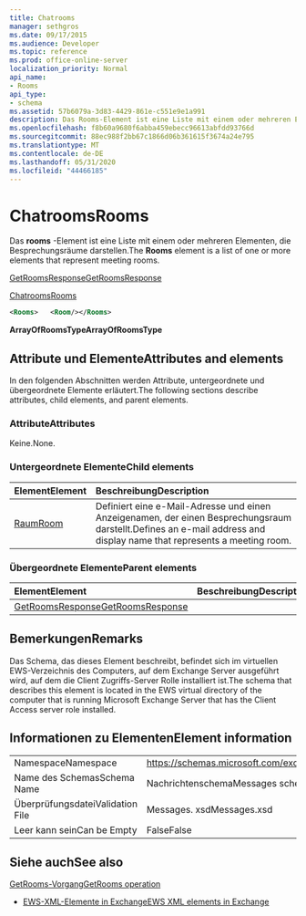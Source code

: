 ```yaml
---
title: Chatrooms
manager: sethgros
ms.date: 09/17/2015
ms.audience: Developer
ms.topic: reference
ms.prod: office-online-server
localization_priority: Normal
api_name:
- Rooms
api_type:
- schema
ms.assetid: 57b6079a-3d83-4429-861e-c551e9e1a991
description: Das Rooms-Element ist eine Liste mit einem oder mehreren Elementen, die Besprechungsräume darstellen.
ms.openlocfilehash: f8b60a9680f6abba459ebecc96613abfdd93766d
ms.sourcegitcommit: 88ec988f2bb67c1866d06b361615f3674a24e795
ms.translationtype: MT
ms.contentlocale: de-DE
ms.lasthandoff: 05/31/2020
ms.locfileid: "44466185"
---
```

# <a name="rooms"></a><span data-ttu-id="50ac1-103">Chatrooms</span><span class="sxs-lookup"><span data-stu-id="50ac1-103">Rooms</span></span>

<span data-ttu-id="50ac1-104">Das **rooms** -Element ist eine Liste mit einem oder mehreren Elementen, die Besprechungsräume darstellen.</span><span class="sxs-lookup"><span data-stu-id="50ac1-104">The **Rooms** element is a list of one or more elements that represent meeting rooms.</span></span> 
  
[<span data-ttu-id="50ac1-105">GetRoomsResponse</span><span class="sxs-lookup"><span data-stu-id="50ac1-105">GetRoomsResponse</span></span>](getroomsresponse.md)
  
[<span data-ttu-id="50ac1-106">Chatrooms</span><span class="sxs-lookup"><span data-stu-id="50ac1-106">Rooms</span></span>](rooms.md)
  
```xml
<Rooms>   <Room/></Rooms>
```

 <span data-ttu-id="50ac1-107">**ArrayOfRoomsType**</span><span class="sxs-lookup"><span data-stu-id="50ac1-107">**ArrayOfRoomsType**</span></span>
## <a name="attributes-and-elements"></a><span data-ttu-id="50ac1-108">Attribute und Elemente</span><span class="sxs-lookup"><span data-stu-id="50ac1-108">Attributes and elements</span></span>

<span data-ttu-id="50ac1-109">In den folgenden Abschnitten werden Attribute, untergeordnete und übergeordnete Elemente erläutert.</span><span class="sxs-lookup"><span data-stu-id="50ac1-109">The following sections describe attributes, child elements, and parent elements.</span></span>
  
### <a name="attributes"></a><span data-ttu-id="50ac1-110">Attribute</span><span class="sxs-lookup"><span data-stu-id="50ac1-110">Attributes</span></span>

<span data-ttu-id="50ac1-111">Keine.</span><span class="sxs-lookup"><span data-stu-id="50ac1-111">None.</span></span>
  
### <a name="child-elements"></a><span data-ttu-id="50ac1-112">Untergeordnete Elemente</span><span class="sxs-lookup"><span data-stu-id="50ac1-112">Child elements</span></span>

|<span data-ttu-id="50ac1-113">**Element**</span><span class="sxs-lookup"><span data-stu-id="50ac1-113">**Element**</span></span>|<span data-ttu-id="50ac1-114">**Beschreibung**</span><span class="sxs-lookup"><span data-stu-id="50ac1-114">**Description**</span></span>|
|:-----|:-----|
|[<span data-ttu-id="50ac1-115">Raum</span><span class="sxs-lookup"><span data-stu-id="50ac1-115">Room</span></span>](room.md) <br/> |<span data-ttu-id="50ac1-116">Definiert eine e-Mail-Adresse und einen Anzeigenamen, der einen Besprechungsraum darstellt.</span><span class="sxs-lookup"><span data-stu-id="50ac1-116">Defines an e-mail address and display name that represents a meeting room.</span></span>  <br/> |
   
### <a name="parent-elements"></a><span data-ttu-id="50ac1-117">Übergeordnete Elemente</span><span class="sxs-lookup"><span data-stu-id="50ac1-117">Parent elements</span></span>

|<span data-ttu-id="50ac1-118">**Element**</span><span class="sxs-lookup"><span data-stu-id="50ac1-118">**Element**</span></span>|<span data-ttu-id="50ac1-119">**Beschreibung**</span><span class="sxs-lookup"><span data-stu-id="50ac1-119">**Description**</span></span>|
|:-----|:-----|
|[<span data-ttu-id="50ac1-120">GetRoomsResponse</span><span class="sxs-lookup"><span data-stu-id="50ac1-120">GetRoomsResponse</span></span>](getroomsresponse.md) <br/> ||
   
## <a name="remarks"></a><span data-ttu-id="50ac1-121">Bemerkungen</span><span class="sxs-lookup"><span data-stu-id="50ac1-121">Remarks</span></span>

<span data-ttu-id="50ac1-122">Das Schema, das dieses Element beschreibt, befindet sich im virtuellen EWS-Verzeichnis des Computers, auf dem Exchange Server ausgeführt wird, auf dem die Client Zugriffs-Server Rolle installiert ist.</span><span class="sxs-lookup"><span data-stu-id="50ac1-122">The schema that describes this element is located in the EWS virtual directory of the computer that is running Microsoft Exchange Server that has the Client Access server role installed.</span></span>
  
## <a name="element-information"></a><span data-ttu-id="50ac1-123">Informationen zu Elementen</span><span class="sxs-lookup"><span data-stu-id="50ac1-123">Element information</span></span>

|||
|:-----|:-----|
|<span data-ttu-id="50ac1-124">Namespace</span><span class="sxs-lookup"><span data-stu-id="50ac1-124">Namespace</span></span>  <br/> |https://schemas.microsoft.com/exchange/services/2006/messages  <br/> |
|<span data-ttu-id="50ac1-125">Name des Schemas</span><span class="sxs-lookup"><span data-stu-id="50ac1-125">Schema Name</span></span>  <br/> |<span data-ttu-id="50ac1-126">Nachrichtenschema</span><span class="sxs-lookup"><span data-stu-id="50ac1-126">Messages schema</span></span>  <br/> |
|<span data-ttu-id="50ac1-127">Überprüfungsdatei</span><span class="sxs-lookup"><span data-stu-id="50ac1-127">Validation File</span></span>  <br/> |<span data-ttu-id="50ac1-128">Messages. xsd</span><span class="sxs-lookup"><span data-stu-id="50ac1-128">Messages.xsd</span></span>  <br/> |
|<span data-ttu-id="50ac1-129">Leer kann sein</span><span class="sxs-lookup"><span data-stu-id="50ac1-129">Can be Empty</span></span>  <br/> |<span data-ttu-id="50ac1-130">False</span><span class="sxs-lookup"><span data-stu-id="50ac1-130">False</span></span>  <br/> |
   
## <a name="see-also"></a><span data-ttu-id="50ac1-131">Siehe auch</span><span class="sxs-lookup"><span data-stu-id="50ac1-131">See also</span></span>



[<span data-ttu-id="50ac1-132">GetRooms-Vorgang</span><span class="sxs-lookup"><span data-stu-id="50ac1-132">GetRooms operation</span></span>](getrooms-operation.md)


- [<span data-ttu-id="50ac1-133">EWS-XML-Elemente in Exchange</span><span class="sxs-lookup"><span data-stu-id="50ac1-133">EWS XML elements in Exchange</span></span>](ews-xml-elements-in-exchange.md)

